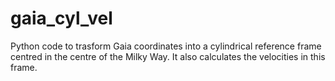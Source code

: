 # gaia_cyl_vel
Python code to trasform Gaia coordinates into a cylindrical reference frame centred in the centre of the Milky Way.
It also calculates the velocities in this frame.
